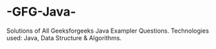 # -GFG-Java-
Solutions of All Geeksforgeeks Java Exampler Questions. Technologies used: Java, Data Structure &amp; Algorithms.
